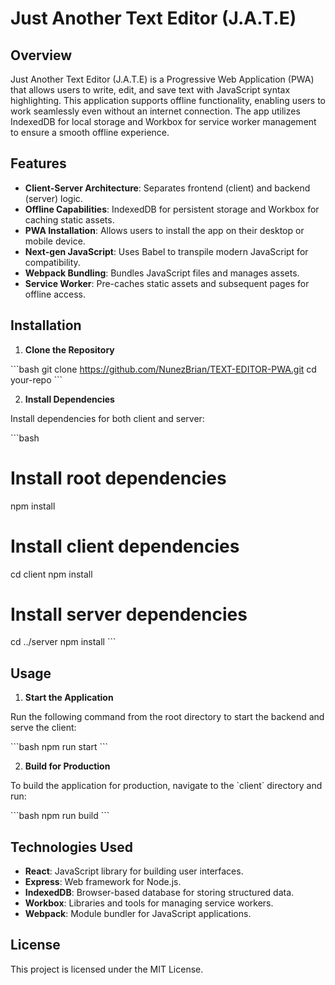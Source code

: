 
# Just Another Text Editor (J.A.T.E)

## Overview

Just Another Text Editor (J.A.T.E) is a Progressive Web Application (PWA) that allows users to write, edit, and save text with JavaScript syntax highlighting. This application supports offline functionality, enabling users to work seamlessly even without an internet connection. The app utilizes IndexedDB for local storage and Workbox for service worker management to ensure a smooth offline experience.


## Features

- **Client-Server Architecture**: Separates frontend (client) and backend (server) logic.
- **Offline Capabilities**: IndexedDB for persistent storage and Workbox for caching static assets.
- **PWA Installation**: Allows users to install the app on their desktop or mobile device.
- **Next-gen JavaScript**: Uses Babel to transpile modern JavaScript for compatibility.
- **Webpack Bundling**: Bundles JavaScript files and manages assets.
- **Service Worker**: Pre-caches static assets and subsequent pages for offline access.


## Installation

1. **Clone the Repository**

\`\`\`bash
git clone https://github.com/NunezBrian/TEXT-EDITOR-PWA.git
cd your-repo
\`\`\`

2. **Install Dependencies**

Install dependencies for both client and server:

\`\`\`bash
# Install root dependencies
npm install

# Install client dependencies
cd client
npm install

# Install server dependencies
cd ../server
npm install
\`\`\`

## Usage

1. **Start the Application**

Run the following command from the root directory to start the backend and serve the client:

\`\`\`bash
npm run start
\`\`\`

2. **Build for Production**

To build the application for production, navigate to the \`client\` directory and run:

\`\`\`bash
npm run build
\`\`\`

## Technologies Used

- **React**: JavaScript library for building user interfaces.
- **Express**: Web framework for Node.js.
- **IndexedDB**: Browser-based database for storing structured data.
- **Workbox**: Libraries and tools for managing service workers.
- **Webpack**: Module bundler for JavaScript applications.

## License

This project is licensed under the MIT License.